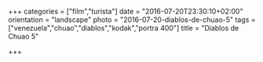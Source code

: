 +++
categories = ["film","turista"]
date = "2016-07-20T23:30:10+02:00"
orientation = "landscape"
photo = "2016-07-20-diablos-de-chuao-5"
tags = ["venezuela","chuao","diablos","kodak","portra 400"]
title = "Diablos de Chuao 5"

+++
